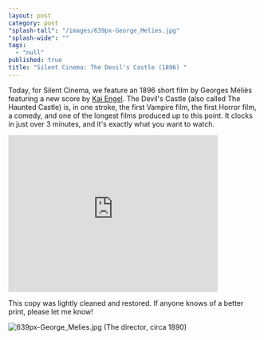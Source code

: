 ```yaml
---
layout: post
category: post
"splash-tall": "/images/639px-George_Melies.jpg"
"splash-wide": ""
tags: 
  - "null"
published: true
title: "Silent Cinema: The Devil's Castle (1896) "
---
```



Today, for Silent Cinema, we feature an 1896 short film by Georges Méliès featuring a new score by [Kai Engel](http://freemusicarchive.org/music/Kai_Engel/Chapter_Two__Mild/Kai_Engel_-_Chapter_Two_-_Mild_-_01_Floret). The Devil's Castle (also called The Haunted Castle) is, in one stroke, the first Vampire film, the first Horror film, a comedy, and one of the longest films produced up to this point. It clocks in just over 3 minutes, and it's exactly what you want to watch. 

<iframe width="420" height="315" src="https://www.youtube.com/embed/OOEMG-EMq0I" frameborder="0" allowfullscreen></iframe>

This copy was lightly cleaned and restored. If anyone knows of a better print, please let me know!

![639px-George_Melies.jpg]({{site.baseurl}}/images/639px-George_Melies.jpg)
(The director, circa 1890) 
